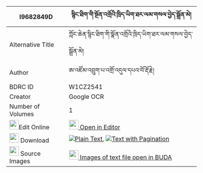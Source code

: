 |I9682849D|སྙིང་ཐིག་གི་སྔོན་འགྲོའི་ཁྲིད་ཡིག་ཐར་ལམ་གསལ་བྱེད་སྒྲོན་མེ། 
| --- | --- 
|Alternative Title |ཀློང་ཆེན་སྙིང་ཐིག་གི་སྣོན་འགྲོའི་ཁྲིད་ཡིག་ཐར་ལམ་གསལ་བྱེད་སྒྲོན་མེ།
|Author| ཨ་འཛོམ་འབྲུག་པ་འགྲོ་འདུལ་དཔའ་བོ་རྡོ་རྗེ།
|BDRC ID | W1CZ2541
|Creator | Google OCR
|Number of Volumes| 1
|<img width="25" src="https://img.icons8.com/color/25/000000/edit-property.png">Edit Online| [<img width="25" src="https://avatars.githubusercontent.com/u/45091458?s=200&v=4"> Open in Editor](http://editor.openpecha.org/I9682849D)
|<img width="25" src="https://img.icons8.com/fluent/48/000000/download-2.png"/>  Download | [![](https://img.icons8.com/color/20/000000/txt.png)Plain Text](https://github.com/Openpecha/I9682849D/releases/download/v1/nyingtik_gi_ngondro_i_triyik_t_plain_I9682849D.zip), [![](https://img.icons8.com/color/20/000000/txt.png)Text with Pagination](https://github.com/Openpecha/I9682849D/releases/download/v1/nyingtik_gi_ngondro_i_triyik_t_pages_I9682849D.zip)
|<img width="25" src="https://img.icons8.com/plasticine/100/000000/pictures-folder.png"/>  Source Images | [<img width="25" src="https://library.bdrc.io/icons/BUDA-small.svg"> Images of text file open in BUDA](https://library.bdrc.io/show/bdr:W1CZ2541)